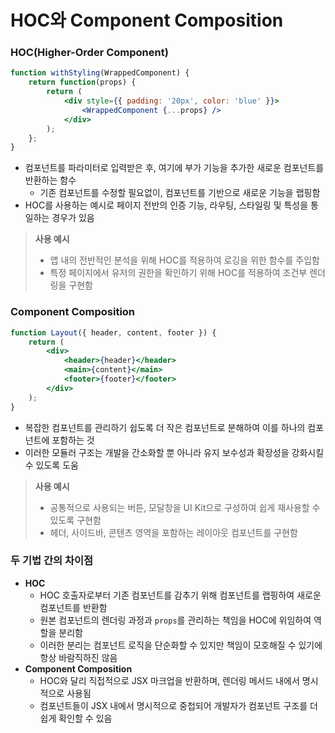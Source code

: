 # HOC와 Component Composition

### HOC(Higher-Order Component)

```jsx
function withStyling(WrappedComponent) {
	return function(props) {
		return (
			<div style={{ padding: '20px', color: 'blue' }}>
				<WrappedComponent {...props} />
			</div>
		);
	};
}
```

* 컴포넌트를 파라미터로 입력받은 후, 여기에 부가 기능을 추가한 새로운 컴포넌트를 반환하는 함수
	* 기존 컴포넌트를 수정할 필요없이, 컴포넌트를 기반으로 새로운 기능을 랩핑함
* HOC를 사용하는 예시로 페이지 전반의 인증 기능, 라우팅, 스타일링 및 특성을 통일하는 경우가 있음

> **사용 예시**
> * 앱 내의 전반적인 분석을 위해 HOC를 적용하여 로깅을 위한 함수를 주입함
> * 특정 페이지에서 유저의 권한을 확인하기 위해 HOC를 적용하여 조건부 렌더링을 구현함

### Component Composition

```jsx
function Layout({ header, content, footer }) {
	return (
		<div>
			<header>{header}</header>
			<main>{content}</main>
			<footer>{footer}</footer>
		</div>
	);
}
```

* 복잡한 컴포넌트를 관리하기 쉽도록 더 작은 컴포넌트로 분해하여 이를 하나의 컴포넌트에 포함하는 것
* 이러한 모듈러 구조는 개발을 간소화할 뿐 아니라 유지 보수성과 확장성을 강화시킬 수 있도록 도움

> **사용 예시**
> * 공통적으로 사용되는 버튼, 모달창을 UI Kit으로 구성하여 쉽게 재사용할 수 있도록 구현함
> * 헤더, 사이드바, 콘텐츠 영역을 포함하는 레이아웃 컴포넌트를 구현함

### 두 기법 간의 차이점

* **HOC**
	* HOC 호출자로부터 기존 컴포넌트를 감추기 위해 컴포넌트를 랩핑하여 새로운 컴포넌트를 반환함
	* 원본 컴포넌트의 렌더링 과정과 `props`를 관리하는 책임을 HOC에 위임하여 역할을 분리함
	* 이러한 분리는 컴포넌트 로직을 단순화할 수 있지만 책임이 모호해질 수 있기에 항상 바람직하진 않음
* **Component Composition**
	* HOC와 달리 직접적으로 JSX 마크업을 반환하며, 렌더링 메서드 내에서 명시적으로 사용됨
	* 컴포넌트들이 JSX 내에서 명시적으로 중첩되어 개발자가 컴포넌트 구조를 더 쉽게 확인할 수 있음